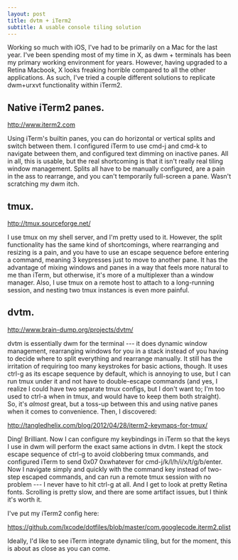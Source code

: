 ```yaml
---
layout: post
title: dvtm + iTerm2
subtitle: A usable console tiling solution
---
```


Working so much with iOS, I've had to be primarily on a Mac for the last year.
I've been spending most of my time in X, as dwm + terminals has been my primary
working environment for years. However, having upgraded to a Retina Macbook, X
looks freaking horrible compared to all the other applications. As such, I've
tried a couple different solutions to replicate dwm+urxvt functionality within
iTerm2.

Native iTerm2 panes.
--------------------
<http://www.iterm2.com>

Using iTerm's builtin panes, you can do horizontal or vertical splits and
switch between them. I configured iTerm to use cmd-j and cmd-k to navigate
between them, and configured text dimming on inactive panes. All in all, this
is usable, but the real shortcoming is that it isn't really real tiling window
management. Splits all have to be manually configured, are a pain in the ass to
rearrange, and you can't temporarily full-screen a pane. Wasn't scratching my
dwm itch.

tmux.
-----
<http://tmux.sourceforge.net/>

I use tmux on my shell server, and I'm pretty used to it. However, the split
functionality has the same kind of shortcomings, where rearranging and resizing
is a pain, and you have to use an escape sequence before entering a command,
meaning 3 keypresses just to move to another pane. It has the advantage of
mixing windows and panes in a way that feels more natural to me than iTerm, but
otherwise, it's more of a multiplexer than a window manager. Also, I use tmux
on a remote host to attach to a long-running session, and nesting two tmux
instances is even more painful.

dvtm.
-----
<http://www.brain-dump.org/projects/dvtm/>

dvtm is essentially dwm for the terminal --- it does dynamic window management,
rearranging windows for you in a stack instead of you having to decide where to
split everything and rearrange manually. It still has the irritation of
requiring too many keystrokes for basic actions, though. It uses ctrl-g as its
escape sequence by default, which is annoying to use, but I can run tmux under
it and not have to double-escape commands (and yes, I realize I could have two
separate tmux configs, but I don't want to; I'm too used to ctrl-a when in
tmux, and would have to keep them both straight). So, it's *almost* great, but
a toss-up between this and using native panes when it comes to convenience.
Then, I discovered:

<http://tangledhelix.com/blog/2012/04/28/iterm2-keymaps-for-tmux/>

Ding! Brilliant. Now I can configure my keybindings in iTerm so that the keys I
use in dwm will perform the exact same actions in dvtm. I kept the stock escape
sequence of ctrl-g to avoid clobbering tmux commands, and configured iTerm to
send 0x07 0xwhatever for cmd-j/k/l/h/i/x/t/g/b/enter. Now I navigate simply and
quickly with the command key instead of two-step escaped commands, and can run
a remote tmux session with no problem --- I never have to hit ctrl-g at all.
And I get to look at pretty Retina fonts. Scrolling is pretty slow, and there
are some artifact issues, but I think it's worth it.

I've put my iTerm2 config here:

<https://github.com/lxcode/dotfiles/blob/master/com.googlecode.iterm2.plist>

Ideally, I'd like to see iTerm integrate dynamic tiling, but for the moment,
this is about as close as you can come.
